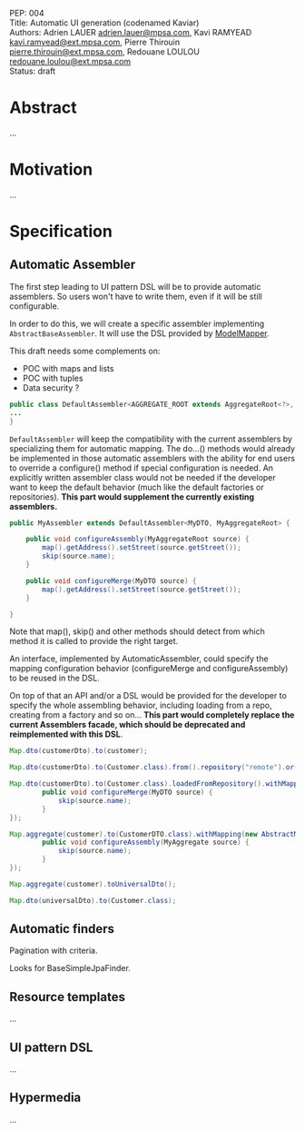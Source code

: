 
PEP: 004  
Title: Automatic UI generation (codenamed Kaviar)  
Authors: Adrien LAUER <adrien.lauer@mpsa.com>, Kavi RAMYEAD <kavi.ramyead@ext.mpsa.com>, 
Pierre Thirouin <pierre.thirouin@ext.mpsa.com>, Redouane LOULOU <redouane.loulou@ext.mpsa.com>  
Status: draft  

# Abstract

...

# Motivation

...

# Specification


## Automatic Assembler

The first step leading to UI pattern DSL will be to provide automatic
assemblers. So users won't have to write them, even if it will be
still configurable.

In order to do this, we will create a specific assembler implementing
`AbstractBaseAssembler`. It will use the DSL provided by
[ModelMapper](http://modelmapper.org/).

This draft needs some complements on:
* POC with maps and lists
* POC with tuples
* Data security ?

```java
public class DefaultAssembler<AGGREGATE_ROOT extends AggregateRoot<?>, DTO extends Object> extends AbstractBaseAssembler<AGGREGATE_ROOT, DTO>{
...
}
```

`DefaultAssembler` will keep the compatibility with the current assemblers by specializing them for automatic mapping. The do...() methods would already be implemented in those automatic assemblers with the ability for end users to override a configure() method if special configuration is needed. An explicitly written assembler class would not be needed if the developer want to keep the default behavior (much like the default factories or repositories). **This part would supplement the currently existing assemblers.**

```java
public MyAssembler extends DefaultAssembler<MyDTO, MyAggregateRoot> {

    public void configureAssembly(MyAggregateRoot source) {
        map().getAddress().setStreet(source.getStreet());
        skip(source.name);
    }

    public void configureMerge(MyDTO source) {
        map().getAddress().setStreet(source.getStreet());
    }

}
```
Note that map(), skip() and other methods should detect from which method it is called to provide the right target.

An interface, implemented by AutomaticAssembler, could specify the mapping configuration behavior (configureMerge and configureAssembly) to be reused in the DSL.

On top of that an API and/or a DSL would be provided for the developer to specify the whole assembling behavior, including loading from a repo, creating from a factory and so on... **This part would completely replace the current Assemblers facade, which should be deprecated and reimplemented with this DSL**.

```java
Map.dto(customerDto).to(customer);

Map.dto(customerDto).to(Customer.class).from().repository("remote").or().repository("local").or().factory();

Map.dto(customerDto).to(Customer.class).loadedFromRepository().withMapping(new AbstractMapping() {
        public void configureMerge(MyDTO source) {
            skip(source.name);
        }
});

Map.aggregate(customer).to(CustomerDTO.class).withMapping(new AbstractMapping() {
        public void configureAssembly(MyAggregate source) {
            skip(source.name);
        }
});

Map.aggregate(customer).toUniversalDto();

Map.dto(universalDto).to(Customer.class);
```    

## Automatic finders

Pagination with criteria.

Looks for BaseSimpleJpaFinder.

## Resource templates

...

## UI pattern DSL

...

## Hypermedia

...

 